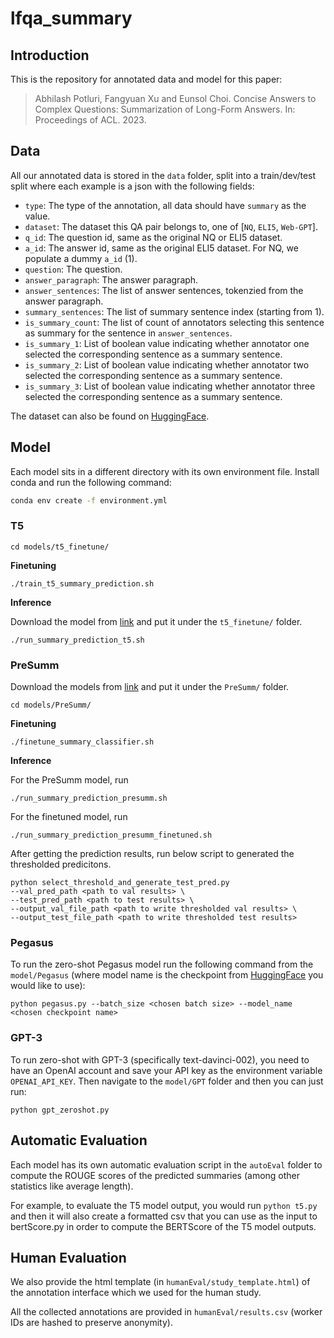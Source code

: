 # lfqa_summary

## Introduction
This is the repository for annotated data and model for this paper: </br>

> Abhilash Potluri, Fangyuan Xu and Eunsol Choi. Concise Answers to Complex Questions: Summarization of Long-Form Answers. In: Proceedings of ACL. 2023.
> 
## Data

All our annotated data is stored in the `data` folder, split into a train/dev/test split where each example is a json with the following fields:
* `type`: The type of the annotation, all data should have `summary` as the value.
* `dataset`: The dataset this QA pair belongs to, one of [`NQ`, `ELI5`, `Web-GPT`].
* `q_id`: The question id, same as the original NQ or ELI5 dataset.
* `a_id`: The answer id, same as the original ELI5 dataset. For NQ, we populate a dummy `a_id` (1).
* `question`: The question.
* `answer_paragraph`: The answer paragraph.
* `answer_sentences`: The list of answer sentences, tokenzied from the answer paragraph.
* `summary_sentences`: The list of summary sentence index (starting from 1).
* `is_summary_count`: The list of count of annotators selecting this sentence as summary for the sentence in `answer_sentences`.
* `is_summary_1`: List of boolean value indicating whether annotator one selected the corresponding sentence as a summary sentence.
* `is_summary_2`: List of boolean value indicating whether annotator two selected the corresponding sentence as a summary sentence.
* `is_summary_3`: List of boolean value indicating whether annotator three selected the corresponding sentence as a summary sentence.

The dataset can also be found on [HuggingFace](https://huggingface.co/datasets/abhilashpotluri/lfqa_summary).

## Model
Each model sits in a different directory with its own environment file. Install conda and run the following command:

```bash
conda env create -f environment.yml
```

### T5

`cd models/t5_finetune/`

**Finetuning**

`./train_t5_summary_prediction.sh`

**Inference**

Download the model from [link](https://drive.google.com/file/d/1NtI2Xr9N5MO42VEbUl13XAX1NVKhwCqT/view?usp=sharing) and put it under the `t5_finetune/` folder.

`./run_summary_prediction_t5.sh`

### PreSumm

Download the models from [link](https://drive.google.com/file/d/1u2_roU53mjhtBInVnIV6tMl_aYSNqmZw/view?usp=sharing) and put it under the `PreSumm/` folder.

`cd models/PreSumm/`

**Finetuning**

`./finetune_summary_classifier.sh`

**Inference**

For the PreSumm model, run 

`./run_summary_prediction_presumm.sh`

For the finetuned model, run 

`./run_summary_prediction_presumm_finetuned.sh`

After getting the prediction results, run below script to generated the thresholded predicitons. 

```
python select_threshold_and_generate_test_pred.py 
--val_pred_path <path to val results> \
--test_pred_path <path to test results> \
--output_val_file_path <path to write thresholded val results> \
--output_test_file_path <path to write thresholded test results>
```

### Pegasus

To run the zero-shot Pegasus model run the following command from the `model/Pegasus` (where model name is the checkpoint from [HuggingFace](https://huggingface.co/models?search=pegasus) you would like to use):

```
python pegasus.py --batch_size <chosen batch size> --model_name <chosen checkpoint name>
```

### GPT-3

To run zero-shot with GPT-3 (specifically text-davinci-002), you need to have an OpenAI account and save your API key as the environment variable `OPENAI_API_KEY`. Then navigate to the `model/GPT` folder and then you can just run:

```
python gpt_zeroshot.py
```

## Automatic Evaluation

Each model has its own automatic evaluation script in the `autoEval` folder to compute the ROUGE scores of the predicted summaries (among other statistics like average length).

For example, to evaluate the T5 model output, you would run ```python t5.py``` and then it will also create a formatted csv that you can use as the input to bertScore.py in order to compute the BERTScore of the T5 model outputs.

## Human Evaluation

We also provide the html template (in `humanEval/study_template.html`) of the annotation interface which we used for the human study.

All the collected annotations are provided in `humanEval/results.csv` (worker IDs are hashed to preserve anonymity).
